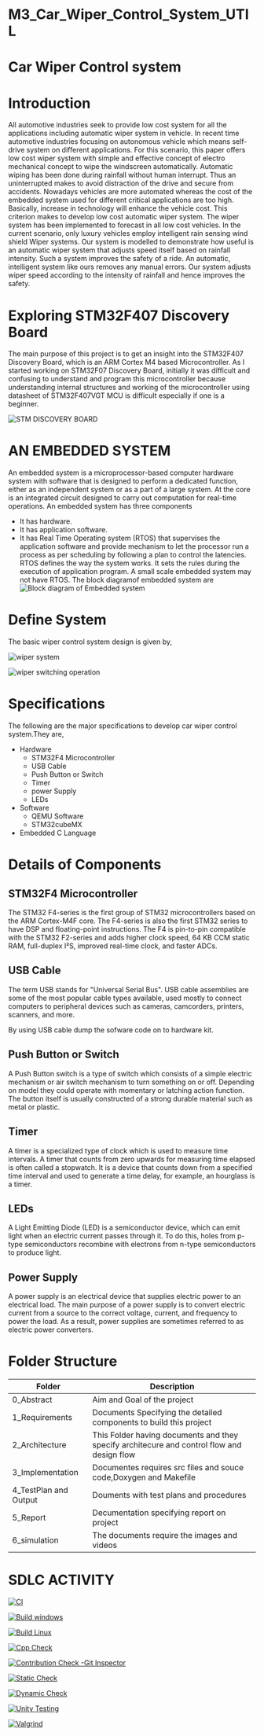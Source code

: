 # M3_Car_Wiper_Control_System_UTIL
# Car Wiper Control system
# Introduction
All automotive industries seek to provide low cost system for
all the applications including automatic wiper system in vehicle.
In recent time automotive industries focusing on autonomous
vehicle which means self-drive system on different applications.
For this scenario, this paper offers low cost wiper system with
simple and effective concept of electro mechanical concept to wipe
the windscreen automatically. Automatic wiping has been done
during rainfall without human interrupt. Thus an uninterrupted
makes to avoid distraction of the drive and secure from accidents.
Nowadays vehicles are more automated whereas the cost of the
embedded system used for different critical applications are too
high. Basically, increase in technology will enhance the vehicle
cost. This criterion makes to develop low cost automatic wiper
system. The wiper system has been implemented to forecast in
all low cost vehicles.
In the current scenario, only luxury vehicles employ intelligent
rain sensing wind shield Wiper systems. Our system is modelled to
demonstrate how useful is an automatic wiper system that adjusts
speed itself based on rainfall intensity. Such a system improves
the safety of a ride.
An automatic, intelligent system like ours removes any manual
errors. Our system adjusts wiper speed according to the intensity
of rainfall and hence improves the safety.

# Exploring STM32F407 Discovery Board
The main purpose of this project is to get an insight into the STM32F407 Discovery Board, which is an ARM Cortex M4 based Microcontroller. As I started working on STM32F07 Discovery Board, initially it was difficult and confusing to understand and program this microcontroller because understanding internal structures and working of the microcontroller using datasheet of STM32F407VGT MCU is difficult especially if one is a beginner.

![STM DISCOVERY BOARD](https://user-images.githubusercontent.com/101034610/168224946-7c8d1b47-29b8-4465-9784-8f1e5c617baa.jpeg)

# AN EMBEDDED SYSTEM
An embedded system is a microprocessor-based computer hardware system with software that is designed to perform a dedicated function, either as an independent system or as a part of a large system. At the core is an integrated circuit designed to carry out computation for real-time operations.
An embedded system has three components

* It has hardware.
* It has application software.
* It has Real Time Operating system (RTOS) that supervises the application software and provide mechanism to let the processor run a process as per scheduling by following a plan to control the latencies. RTOS defines the way the system works. It sets the rules during the execution of application program. A small scale embedded system may not have RTOS.
The block diagramof embedded system are
![Block diagram of Embedded system](https://user-images.githubusercontent.com/101034610/168228130-826125dc-ff05-4578-861b-ed2d4830a86b.jpeg)

# Define System
The basic wiper control system design is given by,

![wiper system](https://user-images.githubusercontent.com/101034610/168254645-8d561770-d0ee-48a3-beb2-e416f53592fc.jpeg)

![wiper switching operation](https://user-images.githubusercontent.com/101034610/168254739-15013070-ab91-45b7-bf6c-30f4c3046756.jpeg)

# Specifications
The following are the major specifications to develop car wiper control system.They are,
* Hardware
     * STM32F4 Microcontroller
     * USB Cable
     * Push Button or Switch
     * Timer
     * power Supply
     * LEDs
* Software
     * QEMU Software
     * STM32cubeMX
* Embedded C Language
# Details of Components
## STM32F4 Microcontroller
The STM32 F4-series is the first group of STM32 microcontrollers based on the ARM Cortex-M4F core. The F4-series is also the first STM32 series to have DSP and floating-point instructions. The F4 is pin-to-pin compatible with the STM32 F2-series and adds higher clock speed, 64 KB CCM static RAM, full-duplex I²S, improved real-time clock, and faster ADCs. 
## USB Cable
The term USB stands for "Universal Serial Bus". USB cable assemblies are some of the most popular cable types available, used mostly to connect computers to peripheral devices such as cameras, camcorders, printers, scanners, and more.

By using USB cable dump the sofware code on to hardware kit.
## Push Button or Switch
A Push Button switch is a type of switch which consists of a simple electric mechanism or air switch mechanism to turn something on or off. Depending on model they could operate with momentary or latching action function. The button itself is usually constructed of a strong durable material such as metal or plastic.
## Timer
A timer is a specialized type of clock which is used to measure time intervals. A timer that counts from zero upwards for measuring time elapsed is often called a stopwatch. It is a device that counts down from a specified time interval and used to generate a time delay, for example, an hourglass is a timer.
## LEDs
A Light Emitting Diode (LED) is a semiconductor device, which can emit light when an electric current passes through it. To do this, holes from p-type semiconductors recombine with electrons from n-type semiconductors to produce light.
## Power Supply
A power supply is an electrical device that supplies electric power to an electrical load. The main purpose of a power supply is to convert electric current from a source to the correct voltage, current, and frequency to power the load. As a result, power supplies are sometimes referred to as electric power converters.

# Folder Structure
|Folder  |Description  |
|--------|-------------|
|0_Abstract|Aim and Goal of the project|
|1_Requirements|Documents Specifying the detailed components to build this project|
|2_Architecture|This Folder having documents and they specify architecure and control flow and design flow|
|3_Implementation|Documentes requires src files and souce code,Doxygen and Makefile|
|4_TestPlan and Output|Douments with test plans and procedures|
|5_Report|Decumentation specifying  report on project|
|6_simulation|The documents require the images and videos|

# SDLC ACTIVITY

[![CI](https://github.com/Ramjitha2368/M3_Car_Wiper_Control_System_UTIL/actions/workflows/CI.yml/badge.svg)](https://github.com/Ramjitha2368/M3_Car_Wiper_Control_System_UTIL/actions/workflows/CI.yml)

[![Build windows](https://github.com/Ramjitha2368/M3_Car_Wiper_Control_System_UTIL/actions/workflows/Build%20Windows.yml/badge.svg)](https://github.com/Ramjitha2368/M3_Car_Wiper_Control_System_UTIL/actions/workflows/Build%20Windows.yml)

[![Build Linux](https://github.com/Ramjitha2368/M3_Car_Wiper_Control_System_UTIL/actions/workflows/Build%20Linux.yml/badge.svg)](https://github.com/Ramjitha2368/M3_Car_Wiper_Control_System_UTIL/actions/workflows/Build%20Linux.yml)

[![Cpp Check](https://github.com/Ramjitha2368/M3_Car_Wiper_Control_System_UTIL/actions/workflows/Cpp%20Check.yml/badge.svg)](https://github.com/Ramjitha2368/M3_Car_Wiper_Control_System_UTIL/actions/workflows/Cpp%20Check.yml)

[![Contribution Check -Git Inspector](https://github.com/Ramjitha2368/M3_Car_Wiper_Control_System_UTIL/actions/workflows/Contribution%20Check%20-Git%20Inspector.yml/badge.svg)](https://github.com/Ramjitha2368/M3_Car_Wiper_Control_System_UTIL/actions/workflows/Contribution%20Check%20-Git%20Inspector.yml)

[![Static Check](https://github.com/Ramjitha2368/M3_Car_Wiper_Control_System_UTIL/actions/workflows/Static%20Check.yml/badge.svg)](https://github.com/Ramjitha2368/M3_Car_Wiper_Control_System_UTIL/actions/workflows/Static%20Check.yml)

[![Dynamic Check](https://github.com/Ramjitha2368/M3_Car_Wiper_Control_System_UTIL/actions/workflows/Dynamic%20Check.yml/badge.svg)](https://github.com/Ramjitha2368/M3_Car_Wiper_Control_System_UTIL/actions/workflows/Dynamic%20Check.yml)

[![Unity Testing](https://github.com/Ramjitha2368/M3_Car_Wiper_Control_System_UTIL/actions/workflows/Unity%20Testing.yml/badge.svg)](https://github.com/Ramjitha2368/M3_Car_Wiper_Control_System_UTIL/actions/workflows/Unity%20Testing.yml)

[![Valgrind](https://github.com/Ramjitha2368/M3_Car_Wiper_Control_System_UTIL/actions/workflows/Valgrind.yml/badge.svg)](https://github.com/Ramjitha2368/M3_Car_Wiper_Control_System_UTIL/actions/workflows/Valgrind.yml)
